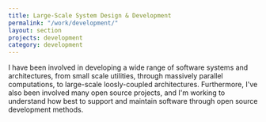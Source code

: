 ```yaml
---
title: Large-Scale System Design & Development
permalink: "/work/development/"
layout: section
projects: development
category: development
---
```


I have been involved in developing a wide range of software systems and architectures, from small scale utilities, through massively parallel computations, to large-scale loosly-coupled architectures. Furthermore, I've also been involved many open source projects, and I'm working to understand how best to support and maintain software through open source development methods.